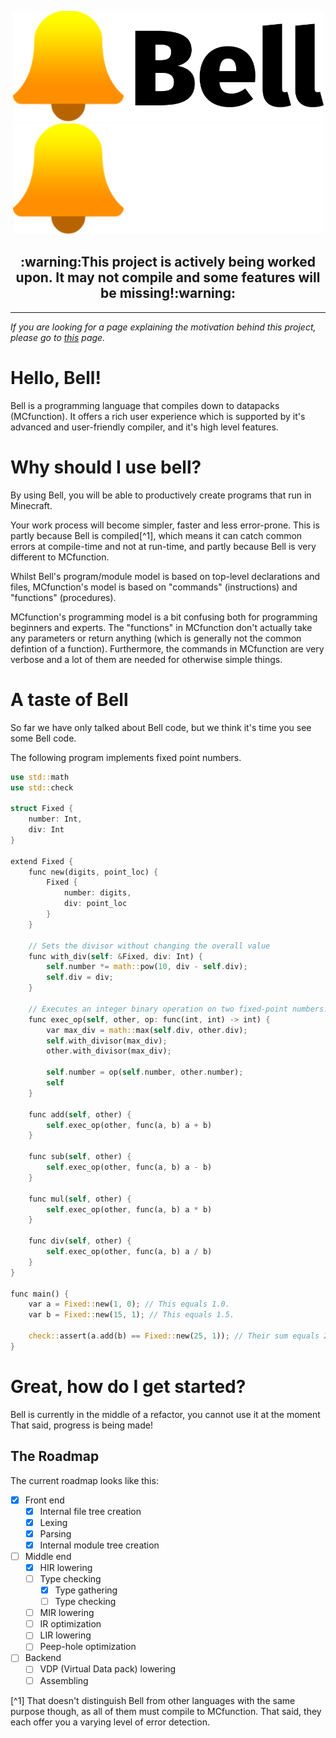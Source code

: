 <p align="center">
    <img src="assets/Bell logo + wordmark.svg#gh-light-mode-only" width="497" height="177">
    <img src="assets/Bell logo + wordmark (white).svg#gh-dark-mode-only" width="497" height="177">
</p>

<h2 align="center">
    :warning:This project is actively being worked upon. It may not compile and some features will be missing!:warning:
</h2>

---

*If you are looking for a page explaining the motivation behind this project, please go to [this](/WHY.md) page.*

# Hello, Bell!
Bell is a programming language that compiles down to datapacks (MCfunction).
It offers a rich user experience which is supported by it's advanced and user-friendly compiler, and it's high level features.

# Why should I use bell?
By using Bell, you will be able to productively create programs that run in Minecraft.

Your work process will become simpler, faster and less error-prone.
This is partly because Bell is compiled[^1], which means it can catch common errors at compile-time and not at run-time,
and partly because Bell is very different to MCfunction.

Whilst Bell's program/module model is based on top-level declarations and files,
MCfunction's model is based on "commands" (instructions) and "functions" (procedures).

MCfunction's programming model is a bit confusing both for programming beginners and experts.
The "functions" in MCfunction don't actually take any parameters or return anything (which is generally not the common defintion of a function).
Furthermore, the commands in MCfunction are very verbose and a lot of them are needed for otherwise simple things.

# A taste of Bell
So far we have only talked about Bell code, but we think it's time you see some Bell code.

The following program implements fixed point numbers.
```rust
use std::math
use std::check

struct Fixed {
    number: Int,
    div: Int
}

extend Fixed {
    func new(digits, point_loc) {
        Fixed {
            number: digits,
            div: point_loc
        }
    }

    // Sets the divisor without changing the overall value
    func with_div(self: &Fixed, div: Int) {
        self.number *= math::pow(10, div - self.div);
        self.div = div;
    }

    // Executes an integer binary operation on two fixed-point numbers.
    func exec_op(self, other, op: func(int, int) -> int) {
        var max_div = math::max(self.div, other.div);
        self.with_divisor(max_div);
        other.with_divisor(max_div);
        
        self.number = op(self.number, other.number);
        self
    }

    func add(self, other) {
        self.exec_op(other, func(a, b) a + b)
    }

    func sub(self, other) {
        self.exec_op(other, func(a, b) a - b)
    }

    func mul(self, other) {
        self.exec_op(other, func(a, b) a * b)
    }

    func div(self, other) {
        self.exec_op(other, func(a, b) a / b)
    }
}

func main() {
    var a = Fixed::new(1, 0); // This equals 1.0.
    var b = Fixed::new(15, 1); // This equals 1.5.

    check::assert(a.add(b) == Fixed::new(25, 1)); // Their sum equals 2.5.
}
```

# Great, how do I get started?
Bell is currently in the middle of a refactor, you cannot use it at the moment
That said, progress is being made!

## The Roadmap
The current roadmap looks like this:
- [x] Front end
  - [x] Internal file tree creation
  - [x] Lexing
  - [x] Parsing
  - [x] Internal module tree creation
- [ ] Middle end
  - [x] HIR lowering
  - [ ] Type checking
    - [x] Type gathering
    - [ ] Type checking
  - [ ] MIR lowering
  - [ ] IR optimization
  - [ ] LIR lowering
  - [ ] Peep-hole optimization
- [ ] Backend
  - [ ] VDP (Virtual Data pack) lowering
  - [ ] Assembling 

[^1] That doesn't distinguish Bell from other languages with the same purpose though, as all of them must compile to MCfunction.
That said, they each offer you a varying level of error detection.